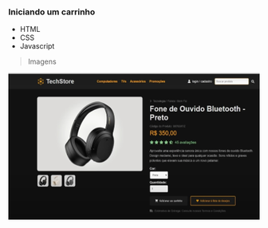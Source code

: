### Iniciando um carrinho
* HTML
* CSS
* Javascript

> Imagens
<img src="./screens/web.jpeg" alt="não carregou">